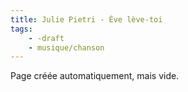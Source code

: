```yaml
---
title: Julie Pietri - Ève lève-toi
tags:
    - -draft
    - musique/chanson
---
```


Page créée automatiquement, mais vide.
